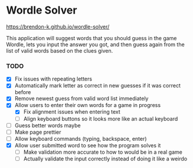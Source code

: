 # Wordle Solver

https://brendon-k.github.io/wordle-solver/

This application will suggest words that you should guess in the game Wordle, lets you input the answer you got, and then guess again from the list of valid words based on the clues given.

### TODO

- [x] Fix issues with repeating letters
- [x] Automatically mark letter as correct in new guesses if it was correct before
- [x] Remove newest guess from valid word list immediately
- [x] Allow users to enter their own words for a game in progress
  - [x] Fix alignment issues when entering text
  - [ ] Align keyboard buttons so it looks more like an actual keyboard
- [ ] Guess better words maybe
- [ ] Make page prettier
- [ ] Allow keyboard commands (typing, backspace, enter)
- [x] Allow user submitted word to see how the program solves it
  - [ ] Make validation more accurate to how to would be in a real game
  - [ ] Actually validate the input correctly instead of doing it like a weirdo